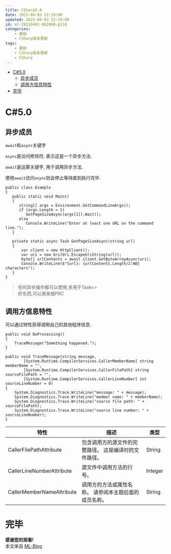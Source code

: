 ```yaml
---
title: CSharp5.0
date: 2021-04-03 22:19:00
updated: 2021-04-03 22:19:00
id: ml-20210401-002800-g110
categories:
	- 基础
	- CSharp版本更新
tags: 
	- 基础
	- CSharp版本更新
	- CSharp
---
```


- [C#5.0](#c50)
  - [异步成员](#异步成员)
  - [调用方信息特性](#调用方信息特性)
- [完毕](#完毕)

<!--more-->

# C#5.0


## 异步成员

`await`和`async`关键字

`async`是访问修饰符, 表示这是一个异步方法.

`await`是运算关键字, 用于调用异步方法.

使用`await`访问`async`则会停止等待直到执行完毕.

```
public class Example
{
   public static void Main()
   {
      string[] args = Environment.GetCommandLineArgs();
      if (args.Length > 1)
         GetPageSizeAsync(args[1]).Wait();
      else
         Console.WriteLine("Enter at least one URL on the command line.");
   }

   private static async Task GetPageSizeAsync(string url)  
   {  
       var client = new HttpClient();  
       var uri = new Uri(Uri.EscapeUriString(url));
       byte[] urlContents = await client.GetByteArrayAsync(uri);
       Console.WriteLine($"{url}: {urlContents.Length/2:N0} characters");  
   }  
}
```

> 任何异步操作都可以使用,多用于Task<>  
> 好东西,可以用来做PRC

## 调用方信息特性

可以通过特性获得调用自己的其他程序信息.

```
public void DoProcessing()
{
    TraceMessage("Something happened.");
}

public void TraceMessage(string message,
        [System.Runtime.CompilerServices.CallerMemberName] string memberName = "",
        [System.Runtime.CompilerServices.CallerFilePath] string sourceFilePath = "",
        [System.Runtime.CompilerServices.CallerLineNumber] int sourceLineNumber = 0)
{
    System.Diagnostics.Trace.WriteLine("message: " + message);
    System.Diagnostics.Trace.WriteLine("member name: " + memberName);
    System.Diagnostics.Trace.WriteLine("source file path: " + sourceFilePath);
    System.Diagnostics.Trace.WriteLine("source line number: " + sourceLineNumber);
}
```

|特性| 	描述 |	类型|
|---|---|---|
|CallerFilePathAttribute |	包含调用方的源文件的完整路径。 这是编译时的文件路径。 |String
|CallerLineNumberAttribute |	源文件中调用方法的行号。 	|Integer
|CallerMemberNameAttribute |	调用方的方法或属性名称。 请参阅本主题后面的成员名称。 	|String



# 完毕

**感谢您的观看!**  
本文来自 [ML-Blog][ML-Blog_Link]

<!-- 图片 -->

<!-- 链接 -->

<!-- 水印 -->
[ML-Blog_Link]:https://userminghaoli.github.io/ "我的博客"

